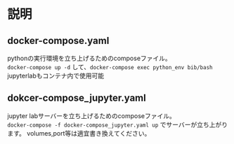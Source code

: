 # 説明
## docker-compose.yaml
pythonの実行環境を立ち上げるためのcomposeファイル。\
`docker-compose up -d` して、`docker-compose exec python_env bib/bash` \
jupyterlabもコンテナ内で使用可能
## dokcer-compose_jupyter.yaml
jupyter labサーバーを立ち上げるためのcomposeファイル。\
`docker-compose -f docker-compose_jupyter.yaml up` でサーバーが立ち上がります。
volumes,port等は適宜書き換えてください。